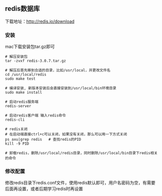 ## redis数据库

下载地址：http://redis.io/download



### 安装

mac下载安装包tar.gz即可

```shell
# 解压安装包
tar -zvxf redis-3.0.7.tar.gz

# 解压后首先移到合适的目录，比如/usr/local，并更改文件名
cd /usr/local/redis
sudo make test

# 编译安装, 新版本安装后会直接安装到/usr/local/bin环境目录
sudo make install

# 启动redis服务端
redis-server

# 启动redis客户端 输入redis命令
redis-cli

# redis关闭
# 在启动端直接ctrl+c可以关闭，如果没有关闭，那么可以用一下方式关闭
ps axu|grep redis	# 查找redis的PID
kill -9 PID

# 卸载redis，删除/usr/local/redis目录，同时删除/usr/local/bin目录下redis相关的命令
```



### 修改配置

修改redis目录下redis.conf文件，使用redis默认即可，用户名密码为空，有需要后面再设置，或者后期学习redis时再设置

